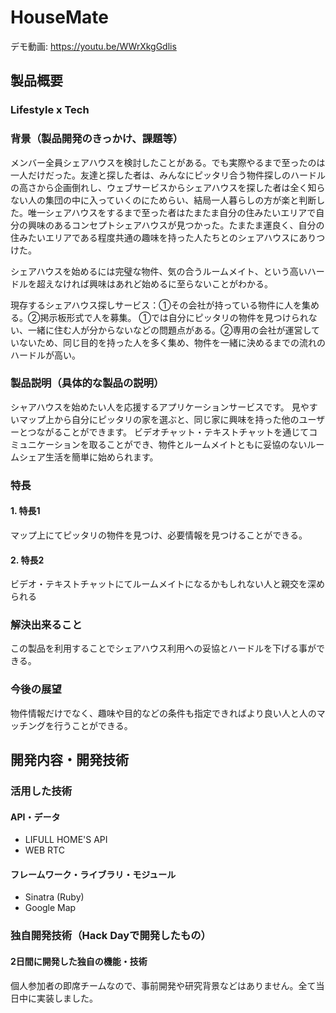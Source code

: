# HouseMate
デモ動画: https://youtu.be/WWrXkgGdlis

## 製品概要
### Lifestyle x Tech
### 背景（製品開発のきっかけ、課題等）
メンバー全員シェアハウスを検討したことがある。でも実際やるまで至ったのは一人だけだった。友達と探した者は、みんなにピッタリ合う物件探しのハードルの高さから企画倒れし、ウェブサービスからシェアハウスを探した者は全く知らない人の集団の中に入っていくのにためらい、結局一人暮らしの方が楽と判断した。唯一シェアハウスをするまで至った者はたまたま自分の住みたいエリアで自分の興味のあるコンセプトシェアハウスが見つかった。たまたま運良く、自分の住みたいエリアである程度共通の趣味を持った人たちとのシェアハウスにありつけた。

シェアハウスを始めるには完璧な物件、気の合うルームメイト、という高いハードルを超えなければ興味はあれど始めるに至らないことがわかる。

現存するシェアハウス探しサービス：①その会社が持っている物件に人を集める。②掲示板形式で人を募集。
①では自分にピッタリの物件を見つけられない、一緒に住む人が分からないなどの問題点がある。②専用の会社が運営していないため、同じ目的を持った人を多く集め、物件を一緒に決めるまでの流れのハードルが高い。

### 製品説明（具体的な製品の説明）
シャアハウスを始めたい人を応援するアプリケーションサービスです。
見やすいマップ上から自分にピッタリの家を選ぶと、同じ家に興味を持った他のユーザーとつながることができます。
ビデオチャット・テキストチャットを通じてコミュニケーションを取ることができ、物件とルームメイトともに妥協のないルームシェア生活を簡単に始められます。

### 特長

#### 1. 特長1
マップ上にてピッタリの物件を見つけ、必要情報を見つけることができる。

#### 2. 特長2
ビデオ・テキストチャットにてルームメイトになるかもしれない人と親交を深められる

### 解決出来ること
この製品を利用することでシェアハウス利用への妥協とハードルを下げる事ができる。

### 今後の展望
物件情報だけでなく、趣味や目的などの条件も指定できればより良い人と人のマッチングを行うことができる。

## 開発内容・開発技術
### 活用した技術
#### API・データ
- LIFULL HOME'S API
- WEB RTC

#### フレームワーク・ライブラリ・モジュール
- Sinatra (Ruby)
- Google Map

### 独自開発技術（Hack Dayで開発したもの）
#### 2日間に開発した独自の機能・技術
個人参加者の即席チームなので、事前開発や研究背景などはありません。全て当日中に実装しました。
